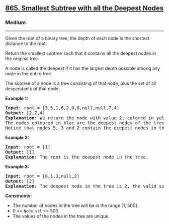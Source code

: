 <h2><a href="https://leetcode.com/problems/smallest-subtree-with-all-the-deepest-nodes">865. Smallest Subtree with all the Deepest Nodes</a></h2>
<h3>Medium</h3>
<hr>
<p>Given the root of a binary tree, the depth of each node is the shortest distance to the root.</p>
<p>Return the smallest subtree such that it contains all the deepest nodes in the original tree.</p>
<p>A node is called the deepest if it has the largest depth possible among any node in the entire tree.</p>
<p>The subtree of a node is a tree consisting of that node, plus the set of all descendants of that node.</p>
<p><strong>Example 1:</strong></p>
<pre>
<strong>Input:</strong> root = [3,5,1,6,2,0,8,null,null,7,4]
<strong>Output:</strong> [2,7,4]
<strong>Explanation:</strong> We return the node with value 2, colored in yellow in the diagram.
The nodes coloured in blue are the deepest nodes of the tree.
Notice that nodes 5, 3 and 2 contain the deepest nodes in the tree but node 2 is the smallest subtree among them, so we return it.
</pre>
<p><strong>Example 2:</strong></p>
<pre>
<strong>Input:</strong> root = [1]
<strong>Output:</strong> [1]
<strong>Explanation:</strong> The root is the deepest node in the tree.
</pre>
<p><strong>Example 3:</strong></p>
<pre>
<strong>Input:</strong> root = [0,1,3,null,2]
<strong>Output:</strong> [2]
<strong>Explanation:</strong> The deepest node in the tree is 2, the valid subtrees are the subtrees of nodes 2, 1 and 0 but the subtree of node 2 is the smallest.
</pre>
<p><strong>Constraints:</strong></p>
<ul>
  <li>The number of nodes in the tree will be in the range [1, 500].</li>
  <li>0 <= <code>Node.val</code> <= 500</li>
  <li>The values of the nodes in the tree are unique.</li>
</ul>
